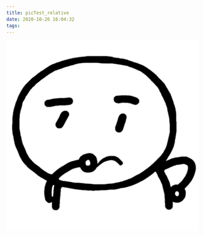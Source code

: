 ```yaml
---
title: picTest_relative
date: 2020-10-26 16:04:32
tags:
---
```


![picAbso](picTest-relative/picTest_relative.png)